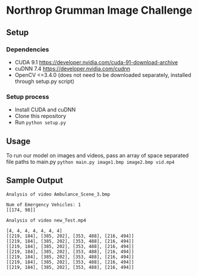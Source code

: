 # Northrop Grumman Image Challenge
## Setup
### Dependencies

 - CUDA 9.1 https://developer.nvidia.com/cuda-91-download-archive
 - cuDNN 7.4 https://developer.nvidia.com/cudnn
 - OpenCV <=3.4.0 (does not need to be downloaded separately, installed through setup.py script)
### Setup process
 - Install CUDA and cuDNN
 - Clone this repository
 - Run `python setup.py`
## Usage
To run our model on images and videos, pass an array of space separated file paths to main.py
`python main.py image1.bmp image2.bmp vid.mp4`

## Sample Output
```
Analysis of video Ambulance_Scene_3.bmp

Num of Emergency Vehicles: 1
[[174, 98]]

Analysis of video new_Test.mp4

[4, 4, 4, 4, 4, 4, 4]
[[219, 184], [385, 202], [353, 488], [216, 494]]
[[219, 184], [385, 202], [353, 488], [216, 494]]
[[219, 184], [385, 202], [353, 488], [216, 494]]
[[219, 184], [385, 202], [353, 488], [216, 494]]
[[219, 184], [385, 202], [353, 488], [216, 494]]
[[219, 184], [385, 202], [353, 488], [216, 494]]
[[219, 184], [385, 202], [353, 488], [216, 494]]
```